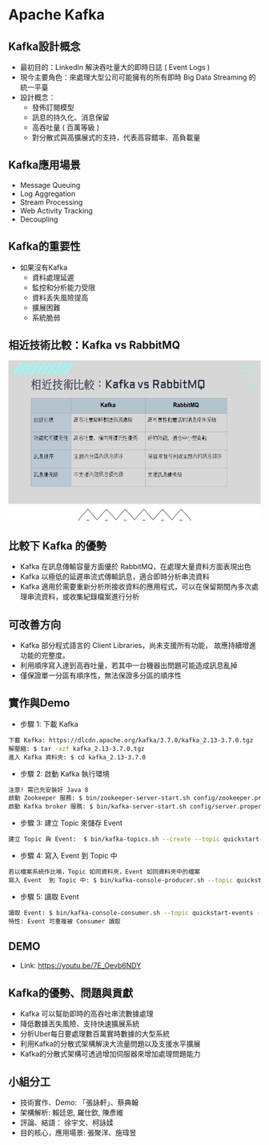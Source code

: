 # Apache Kafka
## Kafka設計概念
- 最初目的：LinkedIn 解決吞吐量大的即時日誌 ( Event Logs )
- 現今主要角色：來處理大型公司可能擁有的所有即時 Big Data Streaming 的統一平臺
- 設計概念：
  - 發佈訂閱模型
  - 訊息的持久化、消息保留
  - 高吞吐量 ( 百萬等級 )
  - 對分散式與高擴展式的支持，代表高容錯率、高負載量

## Kafka應用場景
- Message Queuing
- Log Aggregation
- Stream Processing
- Web Activity Tracking
- Decoupling

## Kafka的重要性
- 如果沒有Kafka
  - 資料處理延遲
  - 監控和分析能力受限
  - 資料丢失風險提高
  - 擴展困難
  - 系統脆弱

## 相近技術比較：Kafka vs RabbitMQ
<div align = left><img width="550" height="320" src="https://github.com/RickZhang0730/Distributed-Systems/blob/main/Apache%20Kafka/Kafka_vs_RabbitMQ.jpg"></div>

## 比較下 Kafka 的優勢
- Kafka 在訊息傳輸容量方面優於 RabbitMQ，在處理大量資料方面表現出色
- Kafka 以極低的延遲串流式傳輸訊息，適合即時分析串流資料
- Kafka 適用於需要重新分析所接收資料的應用程式，可以在保留期間內多次處理串流資料，或收集紀錄檔案進行分析

## 可改善方向
- Kafka 部分程式語言的 Client Libraries，尚未支援所有功能， 故應持續增進功能的完整度。
- 利用順序寫入達到高吞吐量，若其中一台機器出問題可能造成訊息亂掉
- 僅保證單一分區有順序性，無法保證多分區的順序性

## 實作與Demo
- 步驟 1: 下載 Kafka
```bash
下載 Kafka: https://dlcdn.apache.org/kafka/3.7.0/kafka_2.13-3.7.0.tgz
解壓縮: $ tar -xzf kafka_2.13-3.7.0.tgz
進入 Kafka 資料夾: $ cd kafka_2.13-3.7.0
```
- 步驟 2: 啟動 Kafka 執行環境
```bash
注意! 需已先安裝好 Java 8
啟動 Zookeeper 服務: $ bin/zookeeper-server-start.sh config/zookeeper.properties
啟動 Kafka broker 服務: $ bin/kafka-server-start.sh config/server.properties
```
- 步驟 3: 建立 Topic 來儲存 Event
```bash
建立 Topic 與 Event:  $ bin/kafka-topics.sh --create --topic quickstart-events --bootstrap-server localhost:9092
```
- 步驟 4: 寫入 Event 到 Topic 中
```bash
若以檔案系統作比喻，Topic 如同資料夾，Event 如同資料夾中的檔案
寫入 Event  到 Topic 中: $ bin/kafka-console-producer.sh --topic quickstart-events --bootstrap-server localhost:9092 This is my first event This is my second event
```
- 步驟 5: 讀取 Event
```bash
讀取 Event: $ bin/kafka-console-consumer.sh --topic quickstart-events --from-beginning --bootstrap-server localhost:9092
特性: Event 可重複被 Consumer 讀取
```
## DEMO
- Link: https://youtu.be/7E_Oevb6NDY


## Kafka的優勢、問題與貢獻
- Kafka 可以幫助即時的高吞吐串流數據處理
- 降低數據丟失風險、支持快速擴展系統
- 分析Uber每日要處理數百萬實時數據的大型系統
- 利用Kafka的分散式架構解決大流量問題以及支援水平擴展
- Kafka的分散式架構可透過增加伺服器來增加處理問題能力

## 小組分工
- 技術實作、Demo: 「張詠軒」、蔡典翰
- 架構解析: 賴廷恩, 羅仕欽, 陳彥維
- 評論、結語： 徐宇文、柯詠媃
- 目的核心，應用場景: 張聚洋、施瑋昱





